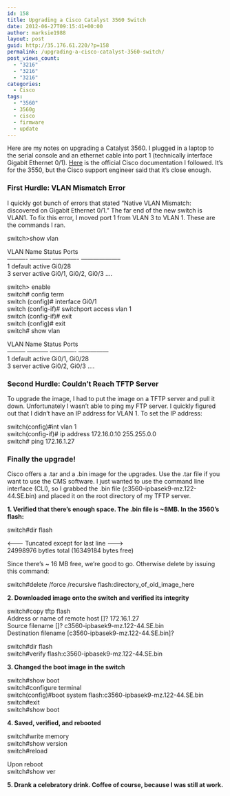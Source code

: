 ```yaml
---
id: 158
title: Upgrading a Cisco Catalyst 3560 Switch
date: 2012-06-27T09:15:41+00:00
author: marksie1988
layout: post
guid: http://35.176.61.220/?p=158
permalink: /upgrading-a-cisco-catalyst-3560-switch/
post_views_count:
  - "3216"
  - "3216"
  - "3216"
categories:
  - Cisco
tags:
  - "3560"
  - 3560g
  - cisco
  - firmware
  - update
---
```

Here are my notes on upgrading a Catalyst 3560. I plugged in a laptop to the serial console and an ethernet cable into port 1 (technically interface Gigabit Ethernet 0/1). [Here](http://www.cisco.com/en/US/products/hw/switches/ps646/products_configuration_example09186a0080169623.shtml) is the official Cisco documentation I followed. It’s for the 3550, but the Cisco support engineer said that it’s close enough.  
<!--more-->

### **First Hurdle: VLAN Mismatch Error**

I quickly got bunch of errors that stated “Native VLAN Mismatch: discovered on Gigabit Ethernet 0/1.” The far end of the new switch is VLAN1. To fix this error, I moved port 1 from VLAN 3 to VLAN 1. These are the commands I ran.

switch>show vlan

VLAN Name Status Ports  
———- ———– ————- ——————–  
1 default active Gi0/28  
3 server active Gi0/1, Gi0/2, Gi0/3 ….

switch> enable  
switch# config term  
switch (config)# interface Gi0/1  
switch (config-if)# switchport access vlan 1  
switch (config-if)# exit  
switch (config)# exit  
switch# show vlan

VLAN Name Status Ports  
——— ———– ————- —————  
1 default active Gi0/1, Gi0/28  
3 server active Gi0/2, Gi0/3 ….

### **Second Hurdle: Couldn’t Reach TFTP Server**

To upgrade the image, I had to put the image on a TFTP server and pull it down. Unfortunately I wasn’t able to ping my FTP server. I quickly figured out that I didn’t have an IP address for VLAN 1. To set the IP address:

switch(config)#int vlan 1  
switch(config-if)# ip address 172.16.0.10 255.255.0.0  
switch# ping 172.16.1.27

### **Finally the upgrade!**

Cisco offers a .tar and a .bin image for the upgrades. Use the .tar file if you want to use the CMS software. I just wanted to use the command line interface (CLI), so I grabbed the .bin file (c3560-ipbasek9-mz.122-44.SE.bin) and placed it on the root directory of my TFTP server.

**1. Verified that there’s enough space. The .bin file is ~8MB. In the 3560’s flash:**

switch#dir flash

<——- Tuncated except for last line ——->  
24998976 bytles total (16349184 bytes free)

Since there’s ~ 16 MB free, we’re good to go. Otherwise delete by issuing this command:

switch#delete /force /recursive flash:directory\_of\_old\_image\_here

**2. Downloaded image onto the switch and verified its integrity**

switch#copy tftp flash  
Address or name of remote host []? 172.16.1.27  
Source filename []? c3560-ipbasek9-mz.122-44.SE.bin  
Destination filename [c3560-ipbasek9-mz.122-44.SE.bin]?

switch#dir flash  
switch#verify flash:c3560-ipbasek9-mz.122-44.SE.bin

**3. Changed the boot image in the switch**

switch#show boot  
switch#configure terminal  
switch(config)#boot system flash:c3560-ipbasek9-mz.122-44.SE.bin  
switch#exit  
switch#show boot

**4. Saved, verified, and rebooted**

switch#write memory  
switch#show version  
switch#reload

Upon reboot  
switch#show ver

**5. Drank a celebratory drink. Coffee of course, because I was still at work.**
